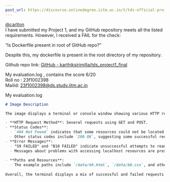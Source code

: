 ```yaml
---
post_url: https://discourse.onlinedegree.iitm.ac.in/t/tds-official-project1-discrepencies/171141/143
---
```

[@carlton](/u/carlton)  
I have submitted my Project 1, and my GitHub repository meets all the listed requirements. However, I received a FAIL for the check:

“Is Dockerfile present in root of GitHub repo?”

Despite this, my dockerfile is present in the root directory of my repository.

Github repo link: [GitHub - karthiksirimilla/tds\_project1\_final](https://github.com/karthiksirimilla/tds_project1_final)

My evaluation.log , contains the score 6/20  
Roll no : 23f1002398  
Mailid: 23f1002398@ds.study.iitm.ac.in

My evaluation.log  

```markdown
# Image Description

The image displays a terminal or console window showing various HTTP request logs and error messages. Key details include:

- **HTTP Request Method**: Several requests using GET and POST.
- **Status Codes**: 
  - `404 Not Found` indicates that some resources could not be located.
  - Other status codes include `200 OK`, suggesting some successful requests.
- **Error Messages**: 
  - "S9 FAILED" and "B10 FAILED" indicate unsuccessful attempts to read specific datasets and files.
  - Messages about problems with accessing localhost resources are present.
  
- **Paths and Resources**:
  - The example paths include `/data/b9.html`, `/data/b0.csv`, and others referring to datasets.
  
Overall, the terminal displays a mix of successful and failed requests associated with a data processing task.
```